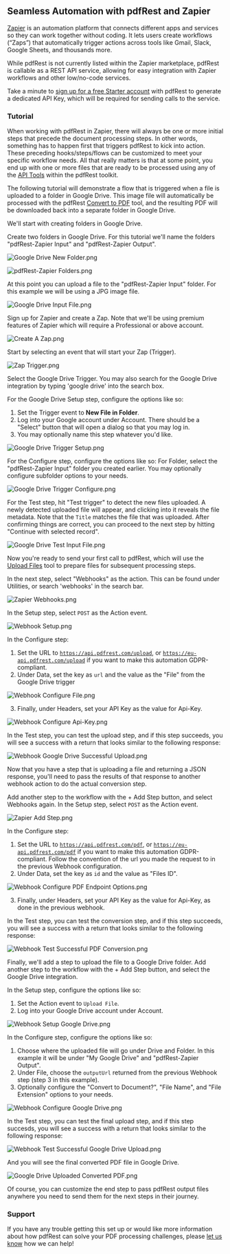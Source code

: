 ## Seamless Automation with pdfRest and Zapier

[Zapier](https://zapier.com/) is an automation platform that connects different apps and services so they can work together without coding. It lets users create workflows (“Zaps”) that automatically trigger actions across tools like Gmail, Slack, Google Sheets, and thousands more.

While pdfRest is not currently listed within the Zapier marketplace, pdfRest is callable as a REST API service, allowing for easy integration with Zapier workflows and other low/no-code services.

Take a minute to [sign up for a free Starter account](https://pdfrest.com/getstarted) with pdfRest to generate a dedicated API Key, which will be required for sending calls to the service.

### Tutorial

When working with pdfRest in Zapier, there will always be one or more initial steps that precede the document processing steps.  In other words, something has to happen first that triggers pdfRest to kick into action. These preceding hooks/steps/flows can be customized to meet your specific workflow needs. All that really matters is that at some point, you end up with one or more files that are ready to be processed using any of the [API Tools](https://pdfrest.com/apitools/) within the pdfRest toolkit. 

The following tutorial will demonstrate a flow that is triggered when a file is uploaded to a folder in Google Drive. This image file will automatically be processed with the pdfRest [Convert to PDF](https://pdfrest.com/apitools/convert-to-pdf/) tool, and the resulting PDF will be downloaded back into a separate folder in Google Drive.

We'll start with creating folders in Google Drive. 

Create two folders in Google Drive. For this tutorial we'll name the folders "pdfRest-Zapier Input" and "pdfRest-Zapier Output".

![Google Drive New Folder.png](https://cms.pdfrest.com/content/images/2025/09/Google-Drive-New-Folder.png)

![pdfRest-Zapier Folders.png](https://cms.pdfrest.com/content/images/2025/09/pdfRest-Zapier-Folders.png)

At this point you can upload a file to the "pdfRest-Zapier Input" folder. For this example we will be using a JPG image file.

![Google Drive Input File.png](https://cms.pdfrest.com/content/images/2025/09/Google-Drive-Input-File.png)

Sign up for Zapier and create a Zap. Note that we'll be using premium features of Zapier which will require a Professional or above account.

![Create A Zap.png](https://cms.pdfrest.com/content/images/2025/09/Create-A-Zap-1.png)

Start by selecting an event that will start your Zap (Trigger).

![Zap Trigger.png](https://cms.pdfrest.com/content/images/2025/09/Zap-Trigger.png)

Select the Google Drive Trigger. You may also search for the Google Drive integration by typing 'google drive' into the search box.

For the Google Drive Setup step, configure the options like so:

1. Set the Trigger event to **New File in Folder**.
2. Log into your Google account under Account. There should be a "Select" button that will open a dialog so that you may log in.
3. You may optionally name this step whatever you'd like.

![Google Drive Trigger Setup.png](https://cms.pdfrest.com/content/images/2025/09/Google-Drive-Trigger-Setup.png)

For the Configure step, configure the options like so:
For Folder, select the "pdfRest-Zapier Input" folder you created earlier. You may optionally configure subfolder options to your needs.

![Google Drive Trigger Configure.png](https://cms.pdfrest.com/content/images/2025/09/Google-Drive-Trigger-Configure.png)

For the Test step, hit "Test trigger" to detect the new files uploaded. A newly detected uploaded file will appear, and clicking into it reveals the file metadata. Note that the <code>Title</code> matches the file that was uploaded. After confirming things are correct, you can proceed to the next step by hitting "Continue with selected record".

![Google Drive Test Input File.png](https://cms.pdfrest.com/content/images/2025/09/Google-Drive-Test-Input-File.png)

Now you're ready to send your first call to pdfRest, which will use the [Upload Files](https://pdfrest.com/apitools/upload-files/) tool to prepare files for subsequent processing steps.

In the next step, select "Webhooks" as the action. This can be found under Utilities, or search 'webhooks' in the search bar.

![Zapier Webhooks.png](https://cms.pdfrest.com/content/images/2025/09/Zapier-Webhooks.png)

In the Setup step, select <code>POST</code> as the Action event.

![Webhook Setup.png](https://cms.pdfrest.com/content/images/2025/09/Webhook-Setup.png)

In the Configure step:
1. Set the URL to <code>https://api.pdfrest.com/upload</code>, or <code>https://eu-api.pdfrest.com/upload</code> if you want to make this automation GDPR-compliant. 
2. Under Data, set the key as <code>url</code> and the value as the "File"  from the Google Drive trigger

![Webhook Configure File.png](https://cms.pdfrest.com/content/images/2025/09/Webhook-Configure-File.png)

3. Finally, under Headers, set your API Key as the value for Api-Key.

![Webhook Configure Api-Key.png](https://cms.pdfrest.com/content/images/2025/09/Webhook-Configure-Api-Key.png)

In the Test step, you can test the upload step, and if this step succeeds, you will see a success with a return that looks similar to the following response:

![Webhook Google Drive Successful Upload.png](https://cms.pdfrest.com/content/images/2025/09/Webhook-Google-Drive-Successful-Upload.png)

Now that you have a step that is uploading a file and returning a JSON response, you'll need to pass the results of that response to another webhook action to do the actual conversion step.

Add another step to the workflow with the + Add Step button, and select Webhooks again. In the Setup step, select <code>POST</code> as the Action event.

![Zapier Add Step.png](https://cms.pdfrest.com/content/images/2025/09/Zapier-Add-Step.png)

In the Configure step:
1. Set the URL to <code>https://api.pdfrest.com/pdf</code>, or <code>https://eu-api.pdfrest.com/pdf</code> if you want to make this automation GDPR-compliant. Follow the convention of the url you made the request to in the previous Webhook configuration.
2. Under Data, set the key as <code>id</code> and the value as "Files ID".

![Webhook Configure PDF Endpoint Options.png](https://cms.pdfrest.com/content/images/2025/09/Webhook-Configure-PDF-Endpoint-Options.png)

3. Finally, under Headers, set your API Key as the value for Api-Key, as done in the previous webhook.

In the Test step, you can test the conversion step, and if this step succeeds, you will see a success with a return that looks similar to the following response:

![Webhook Test Successful PDF Conversion.png](https://cms.pdfrest.com/content/images/2025/09/Webhook-Test-Successful-PDF-Conversion-1.png)

Finally, we'll add a step to upload the file to a Google Drive folder. Add another step to the workflow with the + Add Step button, and select the Google Drive integration. 

In the Setup step, configure the options like so:
1. Set the Action event to `Upload File`.
2. Log into your Google Drive account under Account.

![Webhook Setup Google Drive.png](https://cms.pdfrest.com/content/images/2025/09/Webhook-Setup-Google-Drive.png)

In the Configure step, configure the options like so:
1. Choose where the uploaded file will go under Drive and Folder. In this example it will be under "My Google Drive" and "pdfRest-Zapier Output".
2. Under File, choose the <code>outputUrl</code> returned from the previous Webhook step (step 3 in this example).
3. Optionally configure the "Convert to Document?", "File Name", and "File Extension" options to your needs.

![Webhook Configure Google Drive.png](https://cms.pdfrest.com/content/images/2025/09/Webhook-Configure-Google-Drive-2.png)

In the Test step, you can test the final upload step, and if this step succesds, you will see a success with a return that looks similar to the following response:

![Webhook Test Successful Google Drive Upload.png](https://cms.pdfrest.com/content/images/2025/09/Webhook-Test-Successful-Google-Drive-Upload.png)

And you will see the final converted PDF file in Google Drive.

![Google Drive Uploaded Converted PDF.png](https://cms.pdfrest.com/content/images/2025/09/Google-Drive-Uploaded-Converted-PDF-1.png)


Of course, you can customize the end step to pass pdfRest output files anywhere you need to send them for the next steps in their journey.
<br/>

### Support
If you have any trouble getting this set up or would like more information about how pdfRest can solve your PDF processing challenges, please [let us know](https://pdfrest.com/support/) how we can help!